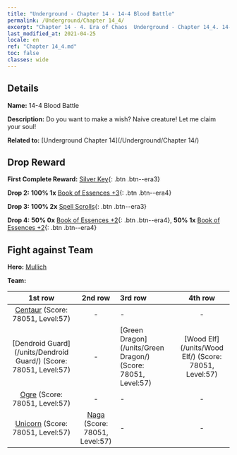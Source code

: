 ```yaml
---
title: "Underground - Chapter 14 - 14-4 Blood Battle"
permalink: /Underground/Chapter 14_4/
excerpt: "Chapter 14 - 4. Era of Chaos  Underground - Chapter 14_4. 14-4 Blood Battle"
last_modified_at: 2021-04-25
locale: en
ref: "Chapter 14_4.md"
toc: false
classes: wide
---
```


## Details

 **Name:** 14-4 Blood Battle

 **Description:** Do you want to make a wish? Naive creature! Let me claim your soul!

 **Related to:** [Underground Chapter 14](/Underground/Chapter 14/)

## Drop Reward

 **First Complete Reward:** [Silver Key](/Items/con_693/){: .btn .btn--era3}

 **Drop 2:** **100% 1x** [Book of Essences +3](/Items/mat_60/){: .btn .btn--era4}

 **Drop 3:** **100% 2x** [Spell Scrolls](/Items/con_694/){: .btn .btn--era3}

 **Drop 4:** **50% 0x** [Book of Essences +2](/Items/mat_53/){: .btn .btn--era4}, **50% 1x** [Book of Essences +2](/Items/mat_53/){: .btn .btn--era4}


## Fight against Team
 **Hero:** [Mullich](/heroes/Mullich/)

 **Team:**


  | 1st row | 2nd row | 3rd row | 4th row |
  |:----:|:----:|:----|:----:|
  | [Centaur](/units/Centaur/) (Score: 78051, Level:57)  | - | - | - |
  | [Dendroid Guard](/units/Dendroid Guard/) (Score: 78051, Level:57)  | - | [Green Dragon](/units/Green Dragon/) (Score: 78051, Level:57)  | [Wood Elf](/units/Wood Elf/) (Score: 78051, Level:57)  |
  | [Ogre](/units/Ogre/) (Score: 78051, Level:57)  | - | - | - |
  | [Unicorn](/units/Unicorn/) (Score: 78051, Level:57)  | [Naga](/units/Naga/) (Score: 78051, Level:57)  | - | - |


